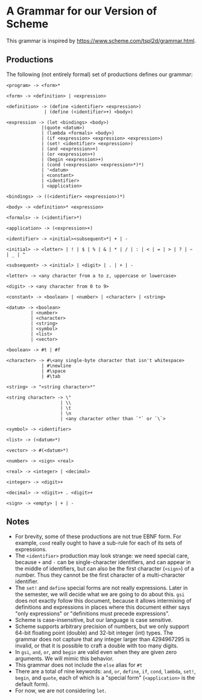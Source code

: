 # A Grammar for our Version of Scheme

This grammar is inspired by <https://www.scheme.com/tspl2d/grammar.html>.

## Productions

The following (not entirely formal) set of productions defines our grammar:

```bnf
<program> -> <form>*

<form> -> <definition> | <expression>

<definition> -> (define <identifier> <expression>)
              | (define (<identifier>+) <body>)

<expression -> (let <bindings> <body>)
             |(quote <datum>)
             | (lambda <formals> <body>)
             | (if <expression> <expression> <expression>)
             | (set! <identifier> <expression>)
             | (and <expression>+)
             | (or <expression>+)
             | (begin <expression>+)
             | (cond (<expression> <expression>*)*)
             | '<datum>
             | <constant>
             | <identifier>
             | <application>

<bindings> -> ((<identifier> <expression>)*)

<body> -> <definition>* <expression>

<formals> -> (<identifier>*)

<application> -> (<expression>+)

<identifier> -> <initial><subsequent>*| + | -

<initial> -> <letter> | ! | $ | % | & | * | / | : | < | = | > | ? | ~ | _ | ^

<subsequent> -> <initial> | <digit> | . | + | -

<letter> -> <any character from a to z, uppercase or lowercase>

<digit> -> <any character from 0 to 9>

<constant> -> <boolean> | <number> | <character> | <string>

<datum> -> <boolean> 
         | <number> 
         | <character> 
         | <string> 
         | <symbol> 
         | <list> 
         | <vector>

<boolean> -> #t | #f

<character> -> #\<any single-byte character that isn't whitespace> 
             | #\newline 
             | #\space 
             | #\tab

<string> -> "<string character>*"

<string character> -> \" 
                    | \\ 
                    | \t 
                    | \n 
                    | <any character other than `"` or `\`>

<symbol> -> <identifier>

<list> -> (<datum>*)

<vector> -> #(<datum>*)

<number> -> <sign> <real>

<real> -> <integer> | <decimal>

<integer> -> <digit>+

<decimal> -> <digit>+ . <digit>+

<sign> -> <empty> | + | -
```

## Notes

* For brevity, some of these productions are not true EBNF form.  For example,
  `cond` really ought to have a sub-rule for each of its sets of expressions.
* The `<identifier>` production may look strange: we need special care, because
  `+` and `-` can be single-character identifiers, and can appear in the middle
  of identifiers, but can also be the first character (`<sign>`) of a number.
  Thus they cannot be the first character of a multi-character identifier.
* The `set!` and `define` special forms are not really expressions.  Later in
  the semester, we will decide what we are going to do about this.  `gsi` does
  not exactly follow this document, because it allows intermixing of definitions
  and expressions in places where this document either says "only expressions"
  or "definitions must precede expressions".
* Scheme is case-insensitive, but our language is case sensitive.
* Scheme supports arbitrary precision of numbers, but we only support 64-bit
  floating point (double) and 32-bit integer (int) types.  The grammar does not
  capture that any integer larger than 4294967295 is invalid, or that it is
  possible to craft a double with too many digits.
* In `gsi`, `and`, `or`, and `begin` are valid even when they are given zero
  arguments.  We will mimic this behavior.
* This grammar does not include the `else` alias for `#t`
* There are a total of nine keywords: `and`, `or`, `define`, `if`, `cond`,
  `lambda`, `set!`, `begin`, and `quote`, each of which is a "special form"
  (`<application>` is the default form).
* For now, we are not considering `let`.
